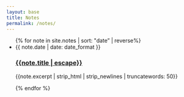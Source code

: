 ```yaml
---
layout: base
title: Notes
permalink: /notes/
---
```


<ul class="post-list">
{% for note in site.notes | sort: "date” | reverse%}
<li>
<span class="post-meta">{{ note.date | date: date_format }}</span>
<h3><a class="post-link" href=“{{note.url}}”>{{note.title | escape}}</a></h3>
<p>{{note.excerpt | strip_html | strip_newlines | truncatewords: 50}}</p>
</li>
{% endfor %}
</ul>